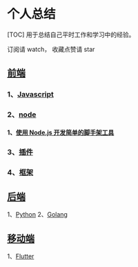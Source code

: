 # 个人总结 #
[TOC]
用于总结自己平时工作和学习中的经验。

订阅请 watch， 收藏点赞请 star

## [前端](https://github.com/i5yi/blog/)
### 1、[Javascript](https://github.com/i5yi/blog/)
### 2、[node](https://github.com/i5yi/blog/)
#### 1、[使用 Node.js 开发简单的脚手架工具](https://github.com/i5yi/blog/blob/master/%E5%89%8D%E7%AB%AF/node/%E4%BD%BF%E7%94%A8%20Node.js%20%E5%BC%80%E5%8F%91%E7%AE%80%E5%8D%95%E7%9A%84%E8%84%9A%E6%89%8B%E6%9E%B6%E5%B7%A5%E5%85%B7/README.md)
### 3、[插件](https://github.com/i5yi/blog/)
### 4、[框架](https://github.com/i5yi/blog/)
## [后端](https://github.com/i5yi/blog/)
   1、[Python](https://github.com/i5yi/blog/)
   2、[Golang](https://github.com/i5yi/blog/)
## [移动端](https://github.com/i5yi/blog/)
   1、[Flutter](https://github.com/i5yi/blog/)
